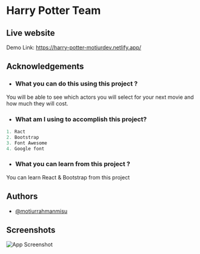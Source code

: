 
# Harry Potter Team



## Live website

Demo
Link: https://harry-potter-motiurdev.netlify.app/
  
## Acknowledgements

- ### What you can do this using this project ?
You will be able to see which actors you will select for your next movie and how much they will cost.
- ### What am I using to accomplish this project?

```javascript
1. Ract 
2. Bootstrap
3. Font Awesome
4. Google font
```
- ### What you can learn from this project ?
You can learn React & Bootstrap from this project
## Authors

- [@motiurrahmanmisu](https://github.com/motiurdev)

  
## Screenshots

![App Screenshot](https://i.ibb.co/BncFCzY/potter.png)

  